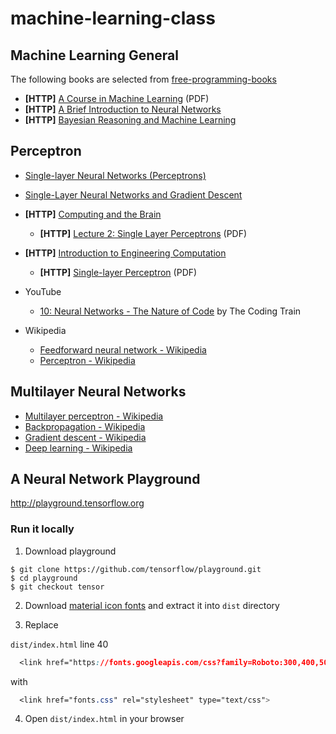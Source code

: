 # machine-learning-class

## Machine Learning General

The following books are selected from [free-programming-books](https://github.com/EbookFoundation/free-programming-books/blob/master/free-programming-books.md#machine-learning)

- **[HTTP]** [A Course in Machine Learning](http://ciml.info/dl/v0_9/ciml-v0_9-all.pdf) (PDF)
- **[HTTP]** [A Brief Introduction to Neural Networks](http://www.dkriesel.com/en/science/neural_networks#a_brief_introduction_to_neural_networks)
- **[HTTP]** [Bayesian Reasoning and Machine Learning](http://www.cs.ucl.ac.uk/staff/d.barber/brml/)

## Perceptron

- [Single-layer Neural Networks (Perceptrons)](https://computing.dcu.ie/~humphrys/Notes/Neural/single.neural.html)
- [Single-Layer Neural Networks and Gradient Descent](https://sebastianraschka.com/Articles/2015_singlelayer_neurons.html)

- **[HTTP]** [Computing and the Brain](http://www.cs.stir.ac.uk/courses/ITNP4B/lectures/)
  - **[HTTP]** [Lecture 2: Single Layer Perceptrons](http://www.cs.stir.ac.uk/courses/ITNP4B/lectures/kms/2-Perceptrons.pdf) (PDF)
- **[HTTP]** [Introduction to Engineering Computation](http://www.cogconfluence.com/caam-210/)
  - **[HTTP]** [Single-layer Perceptron](http://www.cogconfluence.com/wp-content/uploads/2013/12/notes.pdf) (PDF)

- YouTube
  - [10: Neural Networks - The Nature of Code](https://www.youtube.com/playlist?list=PLRqwX-V7Uu6aCibgK1PTWWu9by6XFdCfh) by The Coding Train

- Wikipedia
  - [Feedforward neural network - Wikipedia](https://en.wikipedia.org/wiki/Feedforward_neural_network)
  - [Perceptron - Wikipedia](https://en.wikipedia.org/wiki/Perceptron)

## Multilayer Neural Networks

- [Multilayer perceptron - Wikipedia](https://en.wikipedia.org/wiki/Multilayer_perceptron)
- [Backpropagation - Wikipedia](https://en.wikipedia.org/wiki/Backpropagation)
- [Gradient descent - Wikipedia](https://en.wikipedia.org/wiki/Gradient_descent)
- [Deep learning - Wikipedia](https://en.wikipedia.org/wiki/Deep_learning)


## A Neural Network Playground

http://playground.tensorflow.org

### Run it locally

1. Download playground
```shell
$ git clone https://github.com/tensorflow/playground.git
$ cd playground
$ git checkout tensor
```

2. Download [material icon fonts](https://github.com/lambda4fun/machine-learning-class/releases/download/material-icon-fonts/material-icon-fonts.zip) and extract it into `dist` directory

3. Replace

`dist/index.html` line 40
```css
  <link href="https://fonts.googleapis.com/css?family=Roboto:300,400,500|Material+Icons" rel="stylesheet" type="text/css">
```
with
```css
  <link href="fonts.css" rel="stylesheet" type="text/css">
 ```

4. Open `dist/index.html` in your browser
